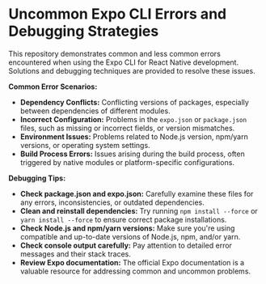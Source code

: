 # Uncommon Expo CLI Errors and Debugging Strategies

This repository demonstrates common and less common errors encountered when using the Expo CLI for React Native development.  Solutions and debugging techniques are provided to resolve these issues.

**Common Error Scenarios:**

* **Dependency Conflicts:**  Conflicting versions of packages, especially between dependencies of different modules.
* **Incorrect Configuration:**  Problems in the `expo.json` or `package.json` files, such as missing or incorrect fields, or version mismatches.
* **Environment Issues:**  Problems related to Node.js version, npm/yarn versions, or operating system settings.
* **Build Process Errors:**  Issues arising during the build process, often triggered by native modules or platform-specific configurations.

**Debugging Tips:**

* **Check package.json and expo.json:**  Carefully examine these files for any errors, inconsistencies, or outdated dependencies.
* **Clean and reinstall dependencies:**  Try running `npm install --force` or `yarn install --force` to ensure correct package installations.
* **Check Node.js and npm/yarn versions:**  Make sure you're using compatible and up-to-date versions of Node.js, npm, and/or yarn.
* **Check console output carefully:**  Pay attention to detailed error messages and their stack traces.
* **Review Expo documentation:**  The official Expo documentation is a valuable resource for addressing common and uncommon problems.
